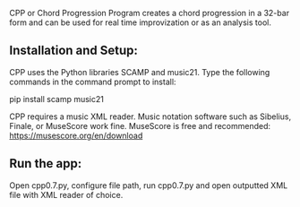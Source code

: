 CPP or Chord Progression Program creates a chord progression in a 32-bar form and can be used for real time improvization or as an analysis tool. 

## Installation and Setup:

CPP uses the Python libraries SCAMP and music21. Type the following commands in the command prompt to install: 

pip install scamp music21

CPP requires a music XML reader. Music notation software such as Sibelius, Finale, or MuseScore work fine. MuseScore is free and recommended: https://musescore.org/en/download

## Run the app:

Open cpp0.7.py, configure file path, run cpp0.7.py and open outputted XML file with XML reader of choice.
